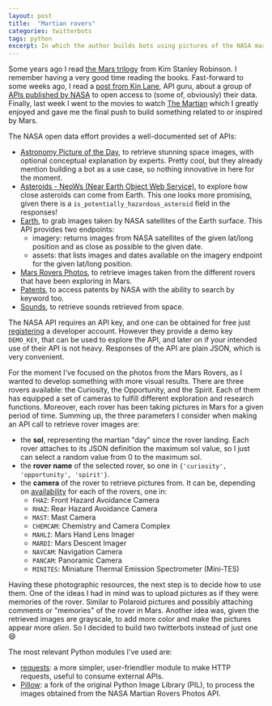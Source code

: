 ```yaml
---
layout: post
title:  "Martian rovers"
categories: twitterbots
tags: python
excerpt: In which the author builds bots using pictures of the NASA martian rovers
---
```


Some years ago I read <a rel="nofollow" href="http://www.amazon.com/gp/product/B00W8RJ4M8/ref=as_li_tl?ie=UTF8&camp=1789&creative=9325&creativeASIN=B00W8RJ4M8&linkCode=as2&tag=sonsonacat-20&linkId=WXNCYK7IUPB5BQNJ">the Mars trilogy</a><img src="http://ir-na.amazon-adsystem.com/e/ir?t=sonsonacat-20&l=as2&o=1&a=B00W8RJ4M8" width="1" height="1" border="0" alt="" style="border:none !important; margin:0px !important;" /> from Kim Stanley Robinson. I remember having a very good time reading the books. Fast-forward to some weeks ago, I read a [post from Kin Lane](http://apievangelist.com/2015/10/14/nasa-is-rocking-it-with-their-very-inspirational-and-simple-apis/), API guru, about a group of [APIs published by NASA](https://api.nasa.gov/api.html) to open access to (some of, obviously) their data. Finally, last week I went to the movies to watch [The Martian](http://www.imdb.com/title/tt3659388) which I greatly enjoyed and gave me the final push to build something related to or inspired by Mars.

The NASA open data effort provides a well-documented set of APIs:

- [Astronomy Picture of the Day](https://api.nasa.gov/api.html#apod), to retrieve stunning space images, with optional conceptual explanation by experts. Pretty cool, but they already mention building a bot as a use case, so nothing innovative in here for the moment.
- [Asteroids - NeoWs (Near Earth Object Web Service)](https://api.nasa.gov/api.html#NeoWS), to explore how close asteroids can come from Earth. This one looks more promising, given there is a `is_potentially_hazardous_asteroid` field in the responses!
- [Earth](https://api.nasa.gov/api.html#earth), to grab images taken by NASA satellites of the Earth surface. This API provides two endpoints:
    - imagery: returns images from NASA satellites of the given lat/long position and as close as possible to the given date.
    - assets: that lists images and dates available on the imagery endpoint for the given lat/long position.
- [Mars Rovers Photos](https://api.nasa.gov/api.html#MarsPhotos), to retrieve images taken from the different rovers that have been exploring in Mars. 
- [Patents](https://api.nasa.gov/api.html#patents), to access patents by NASA with the ability to search by keyword too.
- [Sounds](https://api.nasa.gov/api.html#sounds), to retrieve sounds retrieved from space.

The NASA API requires an API key, and one can be obtained for free just [registering](https://api.nasa.gov/index.html#apply-for-an-api-key) a developer account. However they provide a demo key `DEMO_KEY`, that can be used to explore the API, and later on if your intended use of their API is not heavy. Responses of the API are plain JSON, which is very convenient.

For the moment I've focused on the photos from the Mars Rovers, as I wanted to develop something with more visual results. There are three rovers available: the Curiosity, the Opportunity, and the Spirit. Each of them has equipped a set of cameras to fulfill different exploration and research functions. Moreover, each rover has been taking pictures in Mars for a given period of time. Summing up, the three parameters I consider when making an API call to retrieve rover images are:

- the **sol**, representing the martian "day" since the rover landing. Each rover attaches to its JSON definition the maximum sol value, so I just can select a random value from 0 to the maximum sol.
- the **rover name** of the selected rover, so one in `{'curiosity', 'opportunity', 'spirit'}`.
- the **camera** of the rover to retrieve pictures from. It can be, depending on [availability](https://api.nasa.gov/api.html#MarsPhotos) for each of the rovers, one in:
    - `FHAZ`: Front Hazard Avoidance Camera
    - `RHAZ`: Rear Hazard Avoidance Camera
    - `MAST`: Mast Camera
    - `CHEMCAM`: Chemistry and Camera Complex
    - `MAHLI`: Mars Hand Lens Imager
    - `MARDI`: Mars Descent Imager
    - `NAVCAM`: Navigation Camera
    - `PANCAM`: Panoramic Camera
    - `MINITES`: Miniature Thermal Emission Spectrometer (Mini-TES)

Having these photographic resources, the next step is to decide how to use them. One of the ideas I had in mind was to upload pictures as if they were memories of the rover. Similar to Polaroid pictures and possibly attaching comments or "memories" of the rover in Mars. Another idea was, given the retrieved images are grayscale, to add more color and make the pictures appear more *alien*. So I decided to build two twitterbots instead of just one :smile:

The most relevant Python modules I've used are:

- [requests](http://docs.python-requests.org): a more simpler, user-friendlier module to make HTTP requests, useful to consume external APIs.
- [Pillow](https://pillow.readthedocs.org): a fork of the original Python Image Library (PIL), to process the images obtained from the NASA Martian Rovers Photos API.